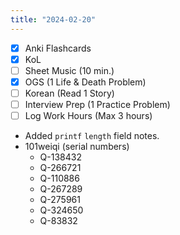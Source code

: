 ```yaml
---
title: "2024-02-20"
---
```


- [x] Anki Flashcards
- [x] KoL
- [ ] Sheet Music (10 min.)
- [x] OGS (1 Life & Death Problem)
- [ ] Korean (Read 1 Story)
- [ ] Interview Prep (1 Practice Problem)
- [ ] Log Work Hours (Max 3 hours)

* Added `printf` `length` field notes.
* 101weiqi (serial numbers)
	* Q-138432
	* Q-266721
	* Q-110886
	* Q-267289
	* Q-275961
	* Q-324650
	* Q-83832